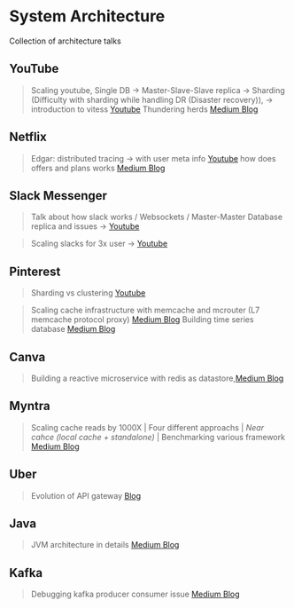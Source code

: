 # System Architecture

Collection of architecture talks

## YouTube
> Scaling youtube, Single DB -> Master-Slave-Slave replica -> Sharding (Difficulty with sharding while handling DR (Disaster recovery)), -> introduction to vitess 
> [Youtube](https://www.youtube.com/watch?v=5yDO-tmIoXY)
> Thundering herds [Medium Blog](https://instagram-engineering.com/thundering-herds-promises-82191c8af57d)


## Netflix
> Edgar: distributed tracing -> with user meta info [Youtube](https://www.youtube.com/watch?v=zKOXTIovdb0&list=PLndbWGuLoHeYTBaqFu31Nac-19qsdUl_V&index=3&ab_channel=InfoQInfoQ)
> how does offers and plans works [Medium Blog](https://netflixtechblog.com/growth-engineering-at-netflix-creating-a-scalable-offers-platform-69330136dd87) 

## Slack Messenger   


> Talk about how slack works / Websockets / Master-Master Database replica and issues ->
> [Youtube](https://www.youtube.com/watch?v=WE9c9AZe-DY&ab_channel=InfoQ)


> Scaling slacks for 3x user  -> [Youtube](https://www.youtube.com/watch?v=_M-oHxknfnI&ab_channel=InfoQ)


## Pinterest
> Sharding vs clustering [Youtube](https://www.youtube.com/watch?v=fYnrtjO-Ne0&ab_channel=MySQL)

> Scaling cache infrastructure with memcache and mcrouter (L7 memcache protocol proxy) [Medium Blog](https://medium.com/pinterest-engineering/scaling-cache-infrastructure-at-pinterest-422d6d294ece)
> Building time series database [Medium Blog](https://medium.com/pinterest-engineering/goku-building-a-scalable-and-high-performant-time-series-database-system-a8ff5758a181)

## Canva

> Building a reactive microservice with redis as datastore,[Medium Blog](https://medium.com/canva/lessons-learnt-from-building-reactive-microservices-for-canva-live-789892c58b10)

## Myntra

> Scaling cache reads by 1000X | Four different approachs | *Near cahce (local cache + standalone)* | Benchmarking various framework [Medium Blog](https://medium.com/myntra-engineering/scaling-our-inventory-cache-reads-to-1000x-84a8be1f576e)


## Uber

> Evolution of API gateway [Blog](https://eng.uber.com/gatewayuberapi/)

## Java

> JVM architecture in details [Medium Blog](https://medium.com/platform-engineer/understanding-jvm-architecture-22c0ddf09722)

## Kafka

> Debugging kafka producer consumer issue [Medium Blog](https://medium.com/gojekengineering/when-kafka-went-offshore-1245e0b52717)

